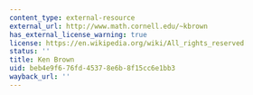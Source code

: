 ```yaml
---
content_type: external-resource
external_url: http://www.math.cornell.edu/~kbrown
has_external_license_warning: true
license: https://en.wikipedia.org/wiki/All_rights_reserved
status: ''
title: Ken Brown
uid: beb4e9f6-76fd-4537-8e6b-8f15cc6e1bb3
wayback_url: ''
---
```

